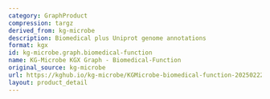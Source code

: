 ```yaml
---
category: GraphProduct
compression: targz
derived_from: kg-microbe
description: Biomedical plus Uniprot genome annotations
format: kgx
id: kg-microbe.graph.biomedical-function
name: KG-Microbe KGX Graph - Biomedical-Function
original_source: kg-microbe
url: https://kghub.io/kg-microbe/KGMicrobe-biomedical-function-20250222.tar.gz
layout: product_detail
---
```

